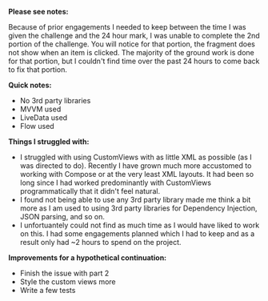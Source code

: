 **Please see notes:**

Because of prior engagements I needed to keep between the time I was given the challenge and the 24 hour mark, I was unable to complete the 2nd portion of the challenge. You will notice for that portion, the fragment does not show when an item is clicked. The majority of the ground work is done for that portion, but I couldn't find time over the past 24 hours to come back to fix that portion.

**Quick notes:**
- No 3rd party libraries
- MVVM used
- LiveData used
- Flow used

**Things I struggled with:**
- I struggled with using CustomViews with as little XML as possible (as I was directed to do). Recently I have grown much more accustomed to working with Compose or at the very least XML layouts. It had been so long since I had worked predominantly with CustomViews programmatically that it didn't feel natural.
- I found not being able to use any 3rd party library made me think a bit more as I am used to using 3rd party libraries for Dependency Injection, JSON parsing, and so on.
- I unfortuantely could not find as much time as I would have liked to work on this. I had some engagements planned which I had to keep and as a result only had ~2 hours to spend on the project.

**Improvements for a hypothetical continuation:**
- Finish the issue with part 2
- Style the custom views more
- Write a few tests
